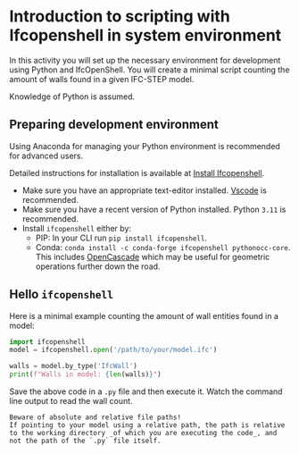 # Introduction to scripting with Ifcopenshell in system environment

In this activity you will set up the necessary environment for development using Python and IfcOpenShell.
You will create a minimal script counting the amount of walls found in a given IFC-STEP model.

Knowledge of Python is assumed.

## Preparing development environment

Using Anaconda for managing your Python environment is recommended for advanced users.

Detailed instructions for installation is available at [Install Ifcopenshell](https://docs.ifcopenshell.org/ifcopenshell-python/installation.html).

- Make sure you have an appropriate text-editor installed. [Vscode](https://code.visualstudio.com/) is recommended.
- Make sure you have a recent version of Python installed. Python `3.11` is recommended.
- Install `ifcopenshell` either by:
    - PIP: In your CLI run `pip install ifcopenshell`.
    - Conda: `conda install -c conda-forge ifcopenshell pythonocc-core`. This includes [OpenCascade](https://github.com/tpaviot/pythonocc-core) which may be useful for geometric operations further down the road.

## Hello `ifcopenshell`

Here is a minimal example counting the amount of wall entities found in a model:

```python
import ifcopenshell
model = ifcopenshell.open('/path/to/your/model.ifc')

walls = model.by_type('IfcWall')
print(f"Walls in model: {len(walls)}")
```

Save the above code in a `.py` file and then execute it.
Watch the command line output to read the wall count.

```{attention}
Beware of absolute and relative file paths!
If pointing to your model using a relative path, the path is relative to the working directory _of which you are executing the code_, and not the path of the `.py` file itself.
```




